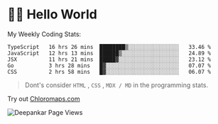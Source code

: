 # 👋🏽 Hello World 

<!--![Deepankar's github stats](https://github-readme-stats.vercel.app/api?username=Deep-Codes&count_private=true&show_icons=true&theme=radical)-->
My Weekly Coding Stats:

<!--START_SECTION:waka-->
```text
TypeScript   16 hrs 26 mins  ████████▒░░░░░░░░░░░░░░░░   33.46 % 
JavaScript   12 hrs 13 mins  ██████▒░░░░░░░░░░░░░░░░░░   24.89 % 
JSX          11 hrs 21 mins  █████▓░░░░░░░░░░░░░░░░░░░   23.12 % 
Go           3 hrs 28 mins   █▓░░░░░░░░░░░░░░░░░░░░░░░   07.07 % 
CSS          2 hrs 58 mins   █▓░░░░░░░░░░░░░░░░░░░░░░░   06.07 % 
```
<!--END_SECTION:waka-->

> Dont's consider `HTML` , `CSS` , `MDX / MD` in the programming stats.

Try out [Chloromaps.com](https://www.chloromaps.com/)

<p align="left"> <img src="https://komarev.com/ghpvc/?username=Deep-Codes&label=Views&color=blue&style=plastic" alt="Deepankar Page Views" /> </p>
